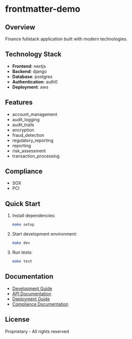 # frontmatter-demo

## Overview
Finance fullstack application built with modern technologies.

## Technology Stack
- **Frontend**: nextjs
- **Backend**: django
- **Database**: postgres
- **Authentication**: auth0
- **Deployment**: aws

## Features
- account_management
- audit_logging
- audit_trails
- encryption
- fraud_detection
- regulatory_reporting
- reporting
- risk_assessment
- transaction_processing

## Compliance
- SOX
- PCI

## Quick Start

1. Install dependencies:
   ```bash
   make setup
   ```

2. Start development environment:
   ```bash
   make dev
   ```

3. Run tests:
   ```bash
   make test
   ```

## Documentation
- [Development Guide](docs/DEVELOPMENT.md)
- [API Documentation](docs/API.md)
- [Deployment Guide](docs/DEPLOYMENT.md)
- [Compliance Documentation](docs/COMPLIANCE.md)

## License
Proprietary - All rights reserved
